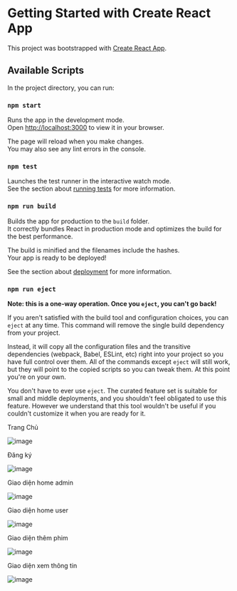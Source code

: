 # Getting Started with Create React App

This project was bootstrapped with [Create React App](https://github.com/facebook/create-react-app).

## Available Scripts

In the project directory, you can run:

### `npm start`

Runs the app in the development mode.\
Open [http://localhost:3000](http://localhost:3000) to view it in your browser.

The page will reload when you make changes.\
You may also see any lint errors in the console.

### `npm test`

Launches the test runner in the interactive watch mode.\
See the section about [running tests](https://facebook.github.io/create-react-app/docs/running-tests) for more information.

### `npm run build`

Builds the app for production to the `build` folder.\
It correctly bundles React in production mode and optimizes the build for the best performance.

The build is minified and the filenames include the hashes.\
Your app is ready to be deployed!

See the section about [deployment](https://facebook.github.io/create-react-app/docs/deployment) for more information.

### `npm run eject`

**Note: this is a one-way operation. Once you `eject`, you can't go back!**

If you aren't satisfied with the build tool and configuration choices, you can `eject` at any time. This command will remove the single build dependency from your project.

Instead, it will copy all the configuration files and the transitive dependencies (webpack, Babel, ESLint, etc) right into your project so you have full control over them. All of the commands except `eject` will still work, but they will point to the copied scripts so you can tweak them. At this point you're on your own.

You don't have to ever use `eject`. The curated feature set is suitable for small and middle deployments, and you shouldn't feel obligated to use this feature. However we understand that this tool wouldn't be useful if you couldn't customize it when you are ready for it.

Trang Chủ

![image](https://github.com/user-attachments/assets/bfefd33b-c872-488f-9ae0-16bc90beb975)

Đăng ký

![image](https://github.com/user-attachments/assets/9b732ed9-3854-48ee-8a10-44b9627fd911)

Giao diện home admin

![image](https://github.com/user-attachments/assets/fa600ef6-5479-4fd7-b9ca-e7eb422f2dcf)

Giao diện home user

![image](https://github.com/user-attachments/assets/d12a83f3-7e57-4958-941c-380a5a7f9969)

Giao diện thêm phim 

![image](https://github.com/user-attachments/assets/187e9798-758d-4bc1-a3dd-0868a05b90c4)

Giao diện xem thông tin 

![image](https://github.com/user-attachments/assets/ce9bd956-a657-49f9-bb89-c3c80f39a8db)




